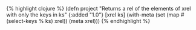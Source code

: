 {% highlight clojure %}
(defn project
  "Returns a rel of the elements of xrel with only the keys in ks"
  {:added "1.0"}
  [xrel ks]
  (with-meta (set (map #(select-keys % ks) xrel)) (meta xrel)))
{% endhighlight %}

